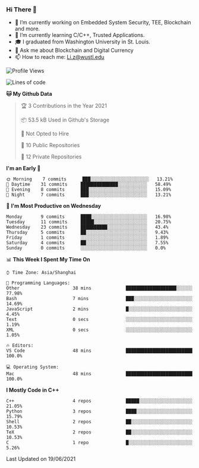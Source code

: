 ### Hi There 👋

<!--
**G0o9leA1/G0o9leA1** is a ✨ _special_ ✨ repository because its `README.md` (this file) appears on your GitHub profile.

Here are some ideas to get you started:
-->
- 🔭 I’m currently working on Embedded System Security, TEE, Blockchain and more.
- 🌱 I’m currently learning C/C++, Trusted Applications.
- 🎓 I graduated from Washington University in St. Louis.
- 💬 Ask me about Blockchain and Digital Currency
- 📫 How to reach me: Li.z@wustl.edu

<!--START_SECTION:waka-->
![Profile Views](http://img.shields.io/badge/Profile%20Views-0-blue)

![Lines of code](https://img.shields.io/badge/From%20Hello%20World%20I%27ve%20Written-57393%20lines%20of%20code-blue)

**🐱 My Github Data** 

> 🏆 3 Contributions in the Year 2021
 > 
> 📦 53.5 kB Used in Github's Storage 
 > 
> 🚫 Not Opted to Hire
 > 
> 📜 10 Public Repositories 
 > 
> 🔑 12 Private Repositories  
 > 
**I'm an Early 🐤** 

```text
🌞 Morning    7 commits      ███░░░░░░░░░░░░░░░░░░░░░░   13.21% 
🌆 Daytime    31 commits     ██████████████░░░░░░░░░░░   58.49% 
🌃 Evening    8 commits      ███░░░░░░░░░░░░░░░░░░░░░░   15.09% 
🌙 Night      7 commits      ███░░░░░░░░░░░░░░░░░░░░░░   13.21%

```
📅 **I'm Most Productive on Wednesday** 

```text
Monday       9 commits      ████░░░░░░░░░░░░░░░░░░░░░   16.98% 
Tuesday      11 commits     █████░░░░░░░░░░░░░░░░░░░░   20.75% 
Wednesday    23 commits     ██████████░░░░░░░░░░░░░░░   43.4% 
Thursday     5 commits      ██░░░░░░░░░░░░░░░░░░░░░░░   9.43% 
Friday       1 commits      ░░░░░░░░░░░░░░░░░░░░░░░░░   1.89% 
Saturday     4 commits      ██░░░░░░░░░░░░░░░░░░░░░░░   7.55% 
Sunday       0 commits      ░░░░░░░░░░░░░░░░░░░░░░░░░   0.0%

```


📊 **This Week I Spent My Time On** 

```text
⌚︎ Time Zone: Asia/Shanghai

💬 Programming Languages: 
Other                    38 mins             ███████████████████░░░░░░   77.98% 
Bash                     7 mins              ███░░░░░░░░░░░░░░░░░░░░░░   14.69% 
JavaScript               2 mins              █░░░░░░░░░░░░░░░░░░░░░░░░   4.45% 
Text                     0 secs              ░░░░░░░░░░░░░░░░░░░░░░░░░   1.19% 
XML                      0 secs              ░░░░░░░░░░░░░░░░░░░░░░░░░   1.05%

🔥 Editors: 
VS Code                  48 mins             █████████████████████████   100.0%

💻 Operating System: 
Mac                      48 mins             █████████████████████████   100.0%

```

**I Mostly Code in C++** 

```text
C++                      4 repos             █████░░░░░░░░░░░░░░░░░░░░   21.05% 
Python                   3 repos             ████░░░░░░░░░░░░░░░░░░░░░   15.79% 
Shell                    2 repos             ██░░░░░░░░░░░░░░░░░░░░░░░   10.53% 
TeX                      2 repos             ██░░░░░░░░░░░░░░░░░░░░░░░   10.53% 
C                        1 repo              █░░░░░░░░░░░░░░░░░░░░░░░░   5.26%

```



 Last Updated on 19/06/2021
<!--END_SECTION:waka-->

